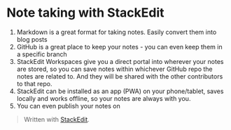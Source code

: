 # Note taking with StackEdit
1. Markdown is a great format for taking notes. Easily convert them into blog posts 
2. GitHub is a great place to keep your notes - you can even keep them in a specific branch
3. StackEdit Workspaces give you a direct portal into wherever your notes are stored, so you can save notes within whichever GitHub repo the notes are related to. And they will be shared with the other contributors to that repo.
4. StackEdit can be installed as an app (PWA) on your phone/tablet, saves locally and works offline, so your notes are always with you.
5. You can even publish your notes on




> Written with [StackEdit](https://stackedit.io/).
<!--stackedit_data:
eyJoaXN0b3J5IjpbMTI2ODM5MTU5LDE4NzcwODcxMjVdfQ==
-->